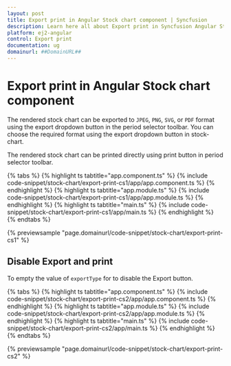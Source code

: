 ```yaml
---
layout: post
title: Export print in Angular Stock chart component | Syncfusion
description: Learn here all about Export print in Syncfusion Angular Stock chart component of Syncfusion Essential JS 2 and more.
platform: ej2-angular
control: Export print 
documentation: ug
domainurl: ##DomainURL##
---
```


# Export print in Angular Stock chart component

The rendered stock chart can be exported to `JPEG`, `PNG`, `SVG`, or `PDF` format using the export dropdown button in the period selector toolbar. You can choose the required format using the export dropdown button in stock-chart.

The rendered stock chart can be printed directly using print button in period selector toolbar.

{% tabs %}
{% highlight ts tabtitle="app.component.ts" %}
{% include code-snippet/stock-chart/export-print-cs1/app/app.component.ts %}
{% endhighlight %}
{% highlight ts tabtitle="app.module.ts" %}
{% include code-snippet/stock-chart/export-print-cs1/app/app.module.ts %}
{% endhighlight %}
{% highlight ts tabtitle="main.ts" %}
{% include code-snippet/stock-chart/export-print-cs1/app/main.ts %}
{% endhighlight %}
{% endtabs %}
  
{% previewsample "page.domainurl/code-snippet/stock-chart/export-print-cs1" %}

## Disable Export and print

To empty the value of `exportType` for to disable the Export button.

{% tabs %}
{% highlight ts tabtitle="app.component.ts" %}
{% include code-snippet/stock-chart/export-print-cs2/app/app.component.ts %}
{% endhighlight %}
{% highlight ts tabtitle="app.module.ts" %}
{% include code-snippet/stock-chart/export-print-cs2/app/app.module.ts %}
{% endhighlight %}
{% highlight ts tabtitle="main.ts" %}
{% include code-snippet/stock-chart/export-print-cs2/app/main.ts %}
{% endhighlight %}
{% endtabs %}
  
{% previewsample "page.domainurl/code-snippet/stock-chart/export-print-cs2" %}